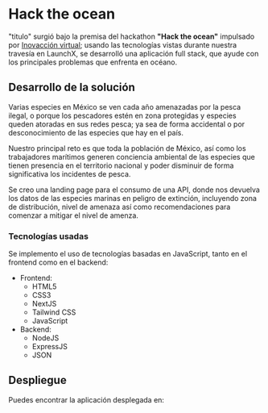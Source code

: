 
# Hack the ocean

"titulo" surgió bajo la premisa del hackathon **"Hack the ocean"** impulsado por [Inovacción virtual](https://www.instagram.com/innovaccionvirtual/?hl=es); usando las tecnologías vistas durante nuestra travesía en LaunchX, se desarrolló una aplicación full stack, que ayude con los principales problemas que enfrenta en océano. 

## Desarrollo de la solución

Varias especies en México se ven cada año amenazadas por la pesca ilegal, o porque los pescadores estén en zona protegidas y especies queden atoradas en sus redes pesca; ya sea de forma accidental o por desconocimiento de las especies que hay en el país. 

Nuestro principal reto es que toda la población de México, así como los trabajadores marítimos generen conciencia ambiental de las especies que tienen presencia en el territorio nacional y poder disminuir de forma significativa los incidentes de pesca.

Se creo una landing page para el consumo de una API, donde nos devuelva los datos de las especies marinas en peligro de extinción, incluyendo zona de distribución, nivel de amenaza así como recomendaciones para comenzar a mitigar el nivel de amenza.

### Tecnologías usadas

Se implemento el uso de tecnologías basadas en JavaScript, tanto en el frontend como en el backend:

- Frontend: 
    - HTML5
    - CSS3
    - NextJS
    - Tailwind CSS
    - JavaScript
- Backend: 
    - NodeJS
    - ExpressJS
    - JSON

## Despliegue

Puedes encontrar la aplicación desplegada en: 